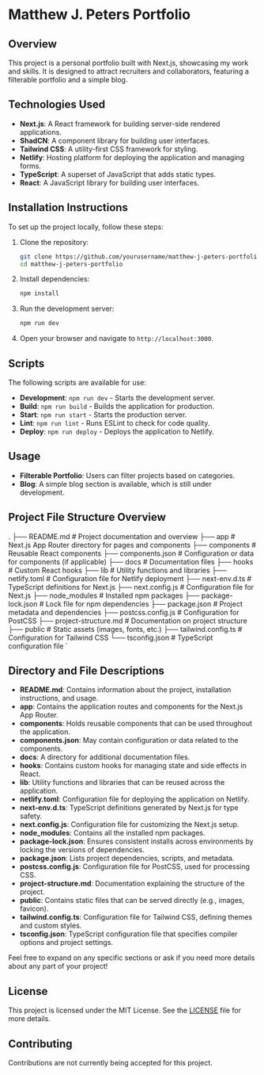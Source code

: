 # Matthew J. Peters Portfolio

## Overview

This project is a personal portfolio built with Next.js, showcasing my work and skills. It is designed to attract recruiters and collaborators, featuring a filterable portfolio and a simple blog.

## Technologies Used

- **Next.js**: A React framework for building server-side rendered applications.
- **ShadCN**: A component library for building user interfaces.
- **Tailwind CSS**: A utility-first CSS framework for styling.
- **Netlify**: Hosting platform for deploying the application and managing forms.
- **TypeScript**: A superset of JavaScript that adds static types.
- **React**: A JavaScript library for building user interfaces.

## Installation Instructions

To set up the project locally, follow these steps:

1. Clone the repository:

   ```bash
   git clone https://github.com/yourusername/matthew-j-peters-portfolio.git
   cd matthew-j-peters-portfolio
   ```

2. Install dependencies:

   ```bash
   npm install
   ```

3. Run the development server:

   ```bash
   npm run dev
   ```

4. Open your browser and navigate to `http://localhost:3000`.

## Scripts

The following scripts are available for use:

- **Development**: `npm run dev` - Starts the development server.
- **Build**: `npm run build` - Builds the application for production.
- **Start**: `npm run start` - Starts the production server.
- **Lint**: `npm run lint` - Runs ESLint to check for code quality.
- **Deploy**: `npm run deploy` - Deploys the application to Netlify.

## Usage

- **Filterable Portfolio**: Users can filter projects based on categories.
- **Blog**: A simple blog section is available, which is still under development.

## Project File Structure Overview

.
├── README.md                # Project documentation and overview
├── app                      # Next.js App Router directory for pages and components
├── components               # Reusable React components
├── components.json          # Configuration or data for components (if applicable)
├── docs                     # Documentation files
├── hooks                    # Custom React hooks
├── lib                      # Utility functions and libraries
├── netlify.toml            # Configuration file for Netlify deployment
├── next-env.d.ts           # TypeScript definitions for Next.js
├── next.config.js          # Configuration file for Next.js
├── node_modules             # Installed npm packages
├── package-lock.json       # Lock file for npm dependencies
├── package.json             # Project metadata and dependencies
├── postcss.config.js       # Configuration for PostCSS
├── project-structure.md     # Documentation on project structure
├── public                   # Static assets (images, fonts, etc.)
├── tailwind.config.ts       # Configuration for Tailwind CSS
└── tsconfig.json            # TypeScript configuration file
`

## Directory and File Descriptions

- **README.md**: Contains information about the project, installation instructions, and usage.
- **app**: Contains the application routes and components for the Next.js App Router.
- **components**: Holds reusable components that can be used throughout the application.
- **components.json**: May contain configuration or data related to the components.
- **docs**: A directory for additional documentation files.
- **hooks**: Contains custom hooks for managing state and side effects in React.
- **lib**: Utility functions and libraries that can be reused across the application.
- **netlify.toml**: Configuration file for deploying the application on Netlify.
- **next-env.d.ts**: TypeScript definitions generated by Next.js for type safety.
- **next.config.js**: Configuration file for customizing the Next.js setup.
- **node_modules**: Contains all the installed npm packages.
- **package-lock.json**: Ensures consistent installs across environments by locking the versions of dependencies.
- **package.json**: Lists project dependencies, scripts, and metadata.
- **postcss.config.js**: Configuration file for PostCSS, used for processing CSS.
- **project-structure.md**: Documentation explaining the structure of the project.
- **public**: Contains static files that can be served directly (e.g., images, favicon).
- **tailwind.config.ts**: Configuration file for Tailwind CSS, defining themes and custom styles.
- **tsconfig.json**: TypeScript configuration file that specifies compiler options and project settings.

Feel free to expand on any specific sections or ask if you need more details about any part of your project!

## License

This project is licensed under the MIT License. See the [LICENSE](LICENSE) file for more details.

## Contributing

Contributions are not currently being accepted for this project.
